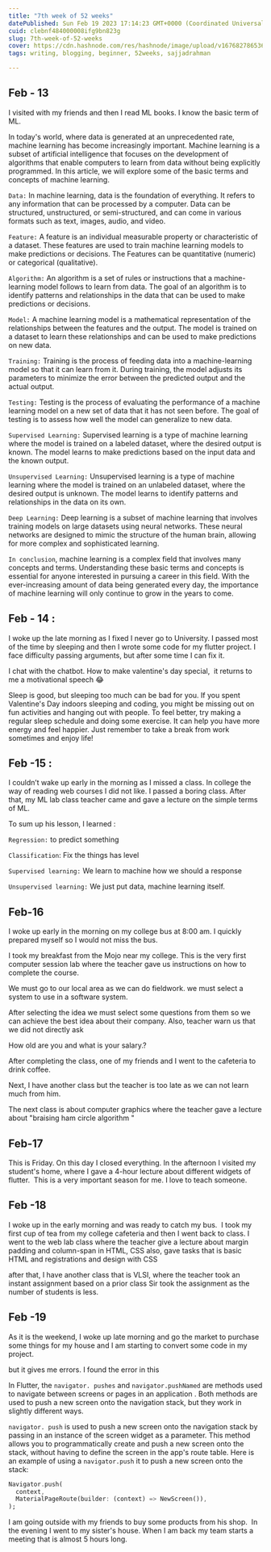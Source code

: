 ```yaml
---
title: "7th week of 52 weeks"
datePublished: Sun Feb 19 2023 17:14:23 GMT+0000 (Coordinated Universal Time)
cuid: clebnf484000008ifg9bn823g
slug: 7th-week-of-52-weeks
cover: https://cdn.hashnode.com/res/hashnode/image/upload/v1676827865366/de5bde3b-ab8d-4749-94e8-7a2f643f34de.png
tags: writing, blogging, beginner, 52weeks, sajjadrahman

---
```


## Feb - 13 

I visited with my friends and then I read ML books. I know the basic term of ML.

In today's world, where data is generated at an unprecedented rate, machine learning has become increasingly important. Machine learning is a subset of artificial intelligence that focuses on the development of algorithms that enable computers to learn from data without being explicitly programmed. In this article, we will explore some of the basic terms and concepts of machine learning.

`Data:` In machine learning, data is the foundation of everything. It refers to any information that can be processed by a computer. Data can be structured, unstructured, or semi-structured, and can come in various formats such as text, images, audio, and video.

`Feature:` A feature is an individual measurable property or characteristic of a dataset. These features are used to train machine learning models to make predictions or decisions. The Features can be quantitative (numeric) or categorical (qualitative).

`Algorithm:` An algorithm is a set of rules or instructions that a machine-learning model follows to learn from data. The goal of an algorithm is to identify patterns and relationships in the data that can be used to make predictions or decisions.

`Model:` A machine learning model is a mathematical representation of the relationships between the features and the output. The model is trained on a dataset to learn these relationships and can be used to make predictions on new data.

`Training:` Training is the process of feeding data into a machine-learning model so that it can learn from it. During training, the model adjusts its parameters to minimize the error between the predicted output and the actual output.

`Testing:` Testing is the process of evaluating the performance of a machine learning model on a new set of data that it has not seen before. The goal of testing is to assess how well the model can generalize to new data.

`Supervised Learning:` Supervised learning is a type of machine learning where the model is trained on a labeled dataset, where the desired output is known. The model learns to make predictions based on the input data and the known output.

`Unsupervised Learning:` Unsupervised learning is a type of machine learning where the model is trained on an unlabeled dataset, where the desired output is unknown. The model learns to identify patterns and relationships in the data on its own.

`Deep Learning:` Deep learning is a subset of machine learning that involves training models on large datasets using neural networks. These neural networks are designed to mimic the structure of the human brain, allowing for more complex and sophisticated learning.

`In conclusion`, machine learning is a complex field that involves many concepts and terms. Understanding these basic terms and concepts is essential for anyone interested in pursuing a career in this field. With the ever-increasing amount of data being generated every day, the importance of machine learning will only continue to grow in the years to come.

## Feb - 14 : 

I woke up the late morning as I fixed I never go to University. I passed most of the time by sleeping and then I wrote some code for my flutter project. I face difficulty passing arguments, but after some time I can fix it. 

I chat with the chatbot. How to make valentine's day special,  it returns to me a motivational speech 😂 

Sleep is good, but sleeping too much can be bad for you. If you spent Valentine's Day indoors sleeping and coding, you might be missing out on fun activities and hanging out with people. To feel better, try making a regular sleep schedule and doing some exercise. It can help you have more energy and feel happier. Just remember to take a break from work sometimes and enjoy life!

## Feb -15 : 

I couldn’t wake up early in the morning as I missed a class. In college the way of reading web courses I did not like. I passed a boring class. After that, my ML lab class teacher came and gave a lecture on the simple terms of ML. 

To sum up his lesson, I learned :

`Regression:` to predict something 

`Classification`: Fix the things has level 

`Supervised learning:` We learn to machine how we should a response 

`Unsupervised learning:` We just put data, machine learning itself. 

## Feb-16 

I woke up early in the morning on my college bus at 8:00 am. I quickly prepared myself so I would not miss the bus. 

I took my breakfast from the Mojo near my college. This is the very first computer session lab where the teacher gave us instructions on how to complete the course. 

We must go to our local area as we can do fieldwork. we must select a system to use in a software system. 

After selecting the idea we must select some questions from them so we can achieve the best idea about their company. Also, teacher warn us that we did not directly ask 

How old are you and what is your salary.?

After completing the class, one of my friends and I went to the cafeteria to drink coffee. 

Next, I have another class but the teacher is too late as we can not learn much from him. 

The next class is about computer graphics where the teacher gave a lecture about "braising ham circle algorithm " 

## Feb-17 

This is Friday. On this day I closed everything. In the afternoon I visited my student's home, where I gave a 4-hour lecture about different widgets of flutter.  This is a very important season for me. I love to teach someone. 

## Feb -18

I woke up in the early morning and was ready to catch my bus.  I took my first cup of tea from my college cafeteria and then I went back to class. I went to the web lab class where the teacher give a lecture about margin padding and column-span in HTML, CSS also, gave tasks that is basic HTML and registrations and design with CSS 

after that, I have another class that is VLSI, where the teacher took an instant assignment based on a prior class Sir took the assignment as the number of students is less.

## Feb -19

As it is the weekend, I woke up late morning and go the market to purchase some things for my house and I am starting to convert some code in my project.

but it gives me errors. I found the error in this

In Flutter, the `navigator. pushes` and `navigator.pushNamed` are methods used to navigate between screens or pages in an application . Both methods are used to push a new screen onto the navigation stack, but they work in slightly different ways.

`navigator. push` is used to push a new screen onto the navigation stack by passing in an instance of the screen widget as a parameter. This method allows you to programmatically create and push a new screen onto the stack, without having to define the screen in the app's route table. Here is an example of using a `navigator.push` it to push a new screen onto the stack:

```dart
Navigator.push(
  context,
  MaterialPageRoute(builder: (context) => NewScreen()),
);
```

I am going outside with my friends to buy some products from his shop.  In the evening I went to my sister's house. When I am back my team starts a meeting that is almost 5 hours long.